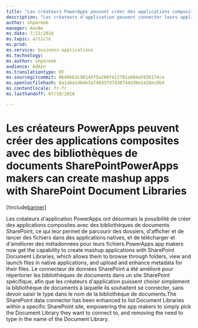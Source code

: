 ```yaml
---
title: "Les créateurs PowerApps peuvent créer des applications composites avec des bibliothèques de documents SharePoint"
description: "Les créateurs d'application peuvent connecter leurs applications à des bibliothèques de documents SharePoint pour créer les applications composites permettant aux utilisateurs de parcourir les dossiers, d'afficher les fichiers et de modifier les métadonnées sur des appareils mobiles ou le web."
author: shpareek
manager: AnnBe
ms.date: 7/22/2018
ms.topic: article
ms.prod: 
ms.service: business-applications
ms.technology: 
ms.author: shpareek
audience: Admin
ms.translationtype: HT
ms.sourcegitcommit: 0b40bb3c98145f5a260f412701a884a5936174ce
ms.openlocfilehash: 6a1aba1d6eb3a748d37d7430744d30e1428ec8b4
ms.contentlocale: fr-fr
ms.lasthandoff: 07/18/2018

---
```

# <a name="powerapps-makers-can-create-mashup-apps-with-sharepoint-document-libraries"></a><span data-ttu-id="e2ff1-103">Les créateurs PowerApps peuvent créer des applications composites avec des bibliothèques de documents SharePoint</span><span class="sxs-lookup"><span data-stu-id="e2ff1-103">PowerApps makers can create mashup apps with SharePoint Document Libraries</span></span>


[!include[banner](../../includes/banner.md)]

<span data-ttu-id="e2ff1-104">Les créateurs d'application PowerApps ont désormais la possibilité de créer des applications composites avec des bibliothèques de documents SharePoint, ce qui leur permet de parcourir des dossiers, d'afficher et de lancer des fichiers dans des applications natives, et de télécharger et d'améliorer des métadonnées pour leurs fichiers.</span><span class="sxs-lookup"><span data-stu-id="e2ff1-104">PowerApps app makers now get the capability to create mashup applications with SharePoint Document Libraries, which allows them to browse through folders, view and launch files in native applications, and upload and enhance metadata for their files.</span></span> <span data-ttu-id="e2ff1-105">Le connecteur de données SharePoint a été amélioré pour répertorier les bibliothèques de documents dans un site SharePoint spécifique, afin que les créateurs d'application puissent choisir simplement la bibliothèque de documents à laquelle ils souhaitent se connecter, sans devoir saisir le type dans le nom de la bibliothèque de documents.</span><span class="sxs-lookup"><span data-stu-id="e2ff1-105">The SharePoint data connector has been enhanced to list Document Libraries within a specific SharePoint site, empowering the app makers to simply pick the Document Library they want to connect to, and removing the need to type in the name of the Document Library.</span></span>

